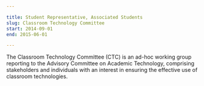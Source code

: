 ```yaml
---

title: Student Representative, Associated Students
slug: Classroom Technology Committee
start: 2014-09-01
end: 2015-06-01

---
```


The Classroom Technology Committee (CTC) is an ad-hoc working group reporting to the Advisory Committee on Academic Technology, comprising stakeholders and individuals with an interest in ensuring the effective use of classroom technologies.
